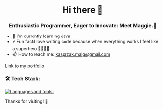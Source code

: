 <h1 align="center">Hi there 👋</h1>

<h3 align="center">Enthusiastic Programmer, Eager to Innovate: Meet Maggie.🙂</h3> 

- 🌱 I’m currently learning Java
- ⚡ Fun fact:I love writing code because when everything works I feel like a superhero 🦸‍♀️💪😉
- 📫 How to reach me: kasprzak.malg@gmail.com
  
Link to [my portfolio](https://portfolio-maggie.netlify.app/)<br/>


### 🛠 Tech Stack:
[![Languages and tools:](https://skillicons.dev/icons?i=java,spring,js,html,css,react,git,github,postman,vscode,idea,linux)](https://skillicons.dev)

Thanks for visiting!
💪

<!--
**MalgKa/MalgKa** is a ✨ _special_ ✨ repository because its `README.md` (this file) appears on your GitHub profile.

Here are some ideas to get you started:

- 🔭 I’m currently working on ...
- 🌱 I’m currently learning ...
- 👯 I’m looking to collaborate on ...
- 🤔 I’m looking for help with ...
- 💬 Ask me about ...
- 📫 How to reach me: ...
- 😄 Pronouns: ...
- ⚡ Fun fact: ...
-->
